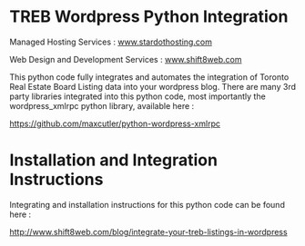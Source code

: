 TREB Wordpress Python Integration
=================================

Managed Hosting Services : www.stardothosting.com

Web Design and Development Services : www.shift8web.com


This python code fully integrates and automates the integration of Toronto Real Estate Board Listing data into your wordpress blog. There are many 3rd party libraries integrated into this python code, most importantly the wordpress_xmlrpc python library, available here :

https://github.com/maxcutler/python-wordpress-xmlrpc


Installation and Integration Instructions
=========================================

Integrating and installation instructions for this python code can be found here :

http://www.shift8web.com/blog/integrate-your-treb-listings-in-wordpress
